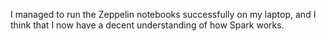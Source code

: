 I managed to run the Zeppelin notebooks successfully on my laptop, and I think that I now have a decent understanding of how Spark works.

